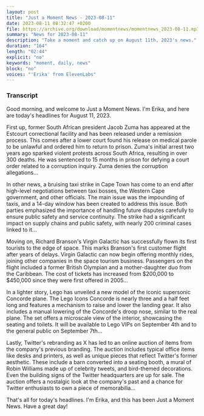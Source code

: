 ```yaml
---
layout: post
title: "Just a Moment News - 2023-08-11"
date: 2023-08-11 08:32:47 +0200
file: https://archive.org/download/momentnews/momentnews_2023-08-11.mp3
summary: "News for 2023-08-11"
description: "Take a moment and catch up on August 11th, 2023's news."
duration: "164"
length: "02:44"
explicit: "no"
keywords: "moment, daily, news"
block: "no"
voices: "'Erika' from ElevenLabs"
---
```


### Transcript

Good morning, and welcome to Just a Moment News. I'm Erika, and here are today's headlines for August 11, 2023.

First up, former South African president Jacob Zuma has appeared at the Estcourt correctional facility and has been released under a remission process. This comes after a lower court found his release on medical parole to be unlawful and ordered him to return to prison. Zuma's initial arrest two years ago sparked violent protests across South Africa, resulting in over 300 deaths. He was sentenced to 15 months in prison for defying a court order related to a corruption inquiry. Zuma denies the corruption allegations... 

In other news, a bruising taxi strike in Cape Town has come to an end after high-level negotiations between taxi bosses, the Western Cape government, and other officials. The main issue was the impounding of taxis, and a 14-day window has been created to address this issue. Both parties emphasized the importance of handling future disputes carefully to ensure public safety and service continuity. The strike had a significant impact on supply chains and public safety, with nearly 200 criminal cases linked to it... 

Moving on, Richard Branson's Virgin Galactic has successfully flown its first tourists to the edge of space. This marks Branson's first customer flight after years of delays. Virgin Galactic can now begin offering monthly rides, joining other companies in the space tourism business. Passengers on the flight included a former British Olympian and a mother-daughter duo from the Caribbean. The cost of tickets has increased from $200,000 to $450,000 since they were first offered in 2005... 

In a lighter story, Lego has unveiled a new model of the iconic supersonic Concorde plane. The Lego Icons Concorde is nearly three and a half feet long and features a mechanism to raise and lower the landing gear. It also includes a manual lowering of the Concorde's droop nose, similar to the real plane. The set offers a microscale view of the interior, showcasing the seating and toilets. It will be available to Lego VIPs on September 4th and to the general public on September 7th... 

Lastly, Twitter's rebranding as X has led to an online auction of items from the company's previous branding. The auction includes typical office items like desks and printers, as well as unique pieces that reflect Twitter's former aesthetic. These include a barn converted into a seating booth, a mural of Robin Williams made up of celebrity tweets, and bird-themed decorations. Even the building signs of the Twitter headquarters are up for sale. The auction offers a nostalgic look at the company's past and a chance for Twitter enthusiasts to own a piece of memorabilia... 

That's all for today's headlines. I'm Erika, and this has been Just a Moment News. Have a great day!
